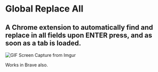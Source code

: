 # Global Replace All

## A Chrome extension to automatically find and replace in all fields upon ENTER press, and as soon as a tab is loaded.

![GIF Screen Capture from Imgur](https://i.imgur.com/llc9Cog.gif)

Works in Brave also.